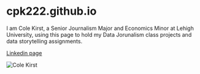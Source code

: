 # cpk222.github.io

I am Cole Kirst, a Senior Journalism Major and Economics Minor at Lehigh University, using this page to hold my Data Jorunalism class projects and data storytelling assignments. 

[Linkedin page](https://www.linkedin.com/in/cole-kirst-46617a1a7/)

![Cole Kirst](https://lehighsports.com/sports/mens-lacrosse/roster/cole-kirst/15881)
